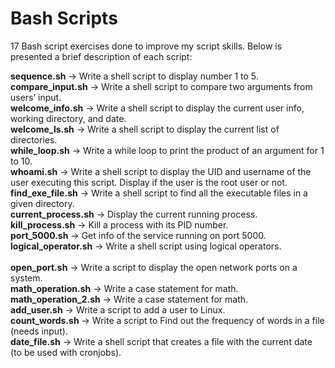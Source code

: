 # Bash Scripts

17 Bash script exercises done to improve my script skills. Below is presented a brief description of each script:

**sequence.sh**	-> Write a shell script to display number 1 to 5.<br> 
**compare_input.sh**	-> Write a shell script to compare two arguments from users’ input.<br> 
**welcome_info.sh**	-> Write a shell script to display the current user info, working directory, and date.<br> 
**welcome_ls.sh** -> Write a shell script to display the current list of directories.<br> 
**while_loop.sh**	-> Write a while loop to print the product of an argument for 1 to 10.<br> 
**whoami.sh**	-> Write a shell script to display the UID and username of the user executing this script. Display if the user is the root user or not.<br> 
**find_exe_file.sh**	-> Write a shell script to find all the executable files in a given directory.<br> 
**current_process.sh**	-> Display the current running process.<br> 
**kill_process.sh**	-> Kill a process with its PID number.<br> 
**port_5000.sh**	-> Get info of the service running on port 5000.<br> 
**logical_operator.sh**	-> Write a shell script using logical operators.<br> 	
**open_port.sh**	-> Write a script to display the open network ports on a system.<br> 
**math_operation.sh**	-> Write a case statement for math.<br> 
**math_operation_2.sh**	-> Write a case statement for math.<br> 
**add_user.sh**	-> Write a script to add a user to Linux.<br> 
**count_words.sh**	-> Write a script to Find out the frequency of words in a file (needs input).<br> 
**date_file.sh** ->	Write a shell script that creates a file with the current date (to be used with cronjobs).<br> 

